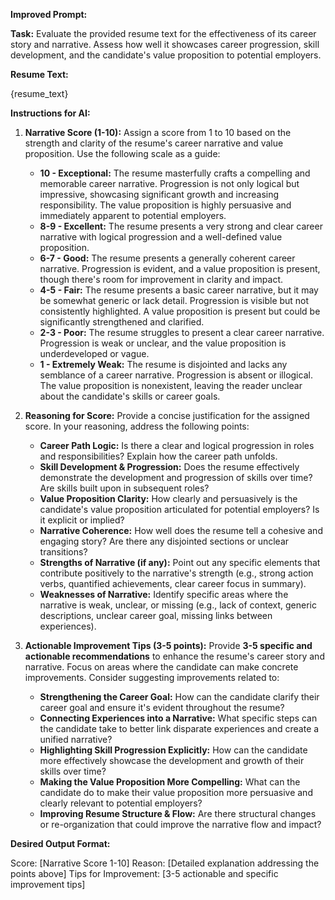 **Improved Prompt:**

**Task:** Evaluate the provided resume text for the effectiveness of its career story and narrative. Assess how well it showcases career progression, skill development, and the candidate's value proposition to potential employers.

**Resume Text:**

{resume_text}

**Instructions for AI:**

1. **Narrative Score (1-10):** Assign a score from 1 to 10 based on the strength and clarity of the resume's career narrative and value proposition. Use the following scale as a guide:

   - **10 - Exceptional:** The resume masterfully crafts a compelling and memorable career narrative. Progression is not only logical but impressive, showcasing significant growth and increasing responsibility. The value proposition is highly persuasive and immediately apparent to potential employers.
   - **8-9 - Excellent:** The resume presents a very strong and clear career narrative with logical progression and a well-defined value proposition.
   - **6-7 - Good:** The resume presents a generally coherent career narrative. Progression is evident, and a value proposition is present, though there's room for improvement in clarity and impact.
   - **4-5 - Fair:** The resume presents a basic career narrative, but it may be somewhat generic or lack detail. Progression is visible but not consistently highlighted. A value proposition is present but could be significantly strengthened and clarified.
   - **2-3 - Poor:** The resume struggles to present a clear career narrative. Progression is weak or unclear, and the value proposition is underdeveloped or vague.
   - **1 - Extremely Weak:** The resume is disjointed and lacks any semblance of a career narrative. Progression is absent or illogical. The value proposition is nonexistent, leaving the reader unclear about the candidate's skills or career goals.

2. **Reasoning for Score:** Provide a concise justification for the assigned score. In your reasoning, address the following points:

   - **Career Path Logic:** Is there a clear and logical progression in roles and responsibilities? Explain how the career path unfolds.
   - **Skill Development & Progression:** Does the resume effectively demonstrate the development and progression of skills over time? Are skills built upon in subsequent roles?
   - **Value Proposition Clarity:** How clearly and persuasively is the candidate's value proposition articulated for potential employers? Is it explicit or implied?
   - **Narrative Coherence:** How well does the resume tell a cohesive and engaging story? Are there any disjointed sections or unclear transitions?
   - **Strengths of Narrative (if any):** Point out any specific elements that contribute positively to the narrative's strength (e.g., strong action verbs, quantified achievements, clear career focus in summary).
   - **Weaknesses of Narrative:** Identify specific areas where the narrative is weak, unclear, or missing (e.g., lack of context, generic descriptions, unclear career goal, missing links between experiences).

3. **Actionable Improvement Tips (3-5 points):** Provide **3-5 specific and actionable recommendations** to enhance the resume's career story and narrative. Focus on areas where the candidate can make concrete improvements. Consider suggesting improvements related to:

   - **Strengthening the Career Goal:** How can the candidate clarify their career goal and ensure it's evident throughout the resume?
   - **Connecting Experiences into a Narrative:** What specific steps can the candidate take to better link disparate experiences and create a unified narrative?
   - **Highlighting Skill Progression Explicitly:** How can the candidate more effectively showcase the development and growth of their skills over time?
   - **Making the Value Proposition More Compelling:** What can the candidate do to make their value proposition more persuasive and clearly relevant to potential employers?
   - **Improving Resume Structure & Flow:** Are there structural changes or re-organization that could improve the narrative flow and impact?

**Desired Output Format:**

Score: [Narrative Score 1-10]
Reason: [Detailed explanation addressing the points above]
Tips for Improvement: [3-5 actionable and specific improvement tips]
